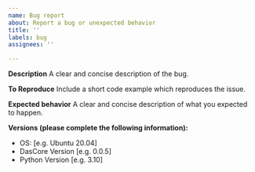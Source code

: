 ```yaml
---
name: Bug report
about: Report a bug or unexpected behavior
title: ''
labels: bug
assignees: ''

---
```


**Description**
A clear and concise description of the bug.

**To Reproduce**
Include a short code example which reproduces the issue.

**Expected behavior**
A clear and concise description of what you expected to happen.

**Versions (please complete the following information):**
 - OS: [e.g. Ubuntu 20.04]
 - DasCore Version [e.g. 0.0.5]
 - Python Version [e.g. 3.10]
